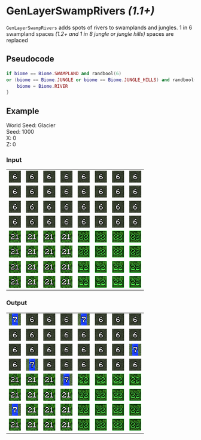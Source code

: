 # GenLayerSwampRivers *(1.1+)*

`GenLayerSwampRivers` adds spots of rivers to swamplands and jungles. 1 in 6 swampland spaces *(1.2+ and 1 in 8 jungle or jungle hills)* spaces are replaced

## Pseudocode
```lua
if biome == Biome.SWAMPLAND and randbool(6)
or (biome == Biome.JUNGLE or biome == Biome.JUNGLE_HILLS) and randbool(8) {
    biome = Biome.RIVER
}
```

## Example
World Seed: Glacier<br>
Seed: 1000<br>
X: 0<br>
Z: 0<br>

### Input
|  |  |  |  |  |  |  |  |
|--|--|--|--|--|--|--|--|
|![6](/assets/biome/6.png)|![6](/assets/biome/6.png)|![6](/assets/biome/6.png)|![6](/assets/biome/6.png)|![6](/assets/biome/6.png)|![6](/assets/biome/6.png)|![6](/assets/biome/6.png)|![6](/assets/biome/6.png)|
|![6](/assets/biome/6.png)|![6](/assets/biome/6.png)|![6](/assets/biome/6.png)|![6](/assets/biome/6.png)|![6](/assets/biome/6.png)|![6](/assets/biome/6.png)|![6](/assets/biome/6.png)|![6](/assets/biome/6.png)|
|![6](/assets/biome/6.png)|![6](/assets/biome/6.png)|![6](/assets/biome/6.png)|![6](/assets/biome/6.png)|![6](/assets/biome/6.png)|![6](/assets/biome/6.png)|![6](/assets/biome/6.png)|![6](/assets/biome/6.png)|
|![6](/assets/biome/6.png)|![6](/assets/biome/6.png)|![6](/assets/biome/6.png)|![6](/assets/biome/6.png)|![6](/assets/biome/6.png)|![6](/assets/biome/6.png)|![6](/assets/biome/6.png)|![6](/assets/biome/6.png)|
|![21](/assets/biome/21.png)|![21](/assets/biome/21.png)|![21](/assets/biome/21.png)|![21](/assets/biome/21.png)|![22](/assets/biome/22.png)|![22](/assets/biome/22.png)|![22](/assets/biome/22.png)|![22](/assets/biome/22.png)|
|![21](/assets/biome/21.png)|![21](/assets/biome/21.png)|![21](/assets/biome/21.png)|![21](/assets/biome/21.png)|![22](/assets/biome/22.png)|![22](/assets/biome/22.png)|![22](/assets/biome/22.png)|![22](/assets/biome/22.png)|
|![21](/assets/biome/21.png)|![21](/assets/biome/21.png)|![21](/assets/biome/21.png)|![21](/assets/biome/21.png)|![22](/assets/biome/22.png)|![22](/assets/biome/22.png)|![22](/assets/biome/22.png)|![22](/assets/biome/22.png)|
|![21](/assets/biome/21.png)|![21](/assets/biome/21.png)|![21](/assets/biome/21.png)|![21](/assets/biome/21.png)|![22](/assets/biome/22.png)|![22](/assets/biome/22.png)|![22](/assets/biome/22.png)|![22](/assets/biome/22.png)|

### Output
|  |  |  |  |  |  |  |  |
|--|--|--|--|--|--|--|--|
|![7](/assets/biome/7.png)|![6](/assets/biome/6.png)|![6](/assets/biome/6.png)|![6](/assets/biome/6.png)|![7](/assets/biome/7.png)|![6](/assets/biome/6.png)|![6](/assets/biome/6.png)|![6](/assets/biome/6.png)|
|![6](/assets/biome/6.png)|![6](/assets/biome/6.png)|![6](/assets/biome/6.png)|![6](/assets/biome/6.png)|![6](/assets/biome/6.png)|![6](/assets/biome/6.png)|![6](/assets/biome/6.png)|![6](/assets/biome/6.png)|
|![6](/assets/biome/6.png)|![6](/assets/biome/6.png)|![6](/assets/biome/6.png)|![6](/assets/biome/6.png)|![6](/assets/biome/6.png)|![6](/assets/biome/6.png)|![6](/assets/biome/6.png)|![7](/assets/biome/7.png)|
|![6](/assets/biome/6.png)|![7](/assets/biome/7.png)|![6](/assets/biome/6.png)|![6](/assets/biome/6.png)|![6](/assets/biome/6.png)|![6](/assets/biome/6.png)|![6](/assets/biome/6.png)|![6](/assets/biome/6.png)|
|![21](/assets/biome/21.png)|![21](/assets/biome/21.png)|![21](/assets/biome/21.png)|![7](/assets/biome/7.png)|![22](/assets/biome/22.png)|![22](/assets/biome/22.png)|![22](/assets/biome/22.png)|![22](/assets/biome/22.png)|
|![21](/assets/biome/21.png)|![21](/assets/biome/21.png)|![21](/assets/biome/21.png)|![21](/assets/biome/21.png)|![22](/assets/biome/22.png)|![22](/assets/biome/22.png)|![22](/assets/biome/22.png)|![22](/assets/biome/22.png)|
|![7](/assets/biome/7.png)|![21](/assets/biome/21.png)|![21](/assets/biome/21.png)|![21](/assets/biome/21.png)|![22](/assets/biome/22.png)|![22](/assets/biome/22.png)|![22](/assets/biome/22.png)|![22](/assets/biome/22.png)|
|![21](/assets/biome/21.png)|![21](/assets/biome/21.png)|![21](/assets/biome/21.png)|![21](/assets/biome/21.png)|![22](/assets/biome/22.png)|![22](/assets/biome/22.png)|![22](/assets/biome/22.png)|![22](/assets/biome/22.png)|
